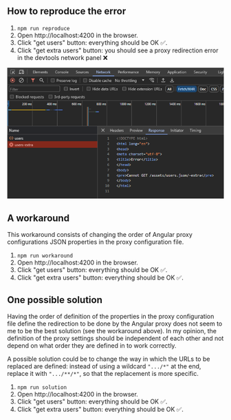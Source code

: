 ## How to reproduce the error

1. `npm run reproduce`
2. Open http://localhost:4200 in the browser.
3. Click "get users" button: everything should be OK ✅.
4. Click "get extra users" button: you should see a proxy redirection error in the devtools network panel ❌

![Screenshot of the error in the developer tools](assets/error.png)

## A workaround

This workaround consists of changing the order of Angular proxy configurations JSON properties in the proxy configuration file.

1. `npm run workaround`
2. Open http://localhost:4200 in the browser.
3. Click "get users" button: everything should be OK ✅.
4. Click "get extra users" button: everything should be OK ✅.

## One possible solution

Having the order of definition of the properties in the proxy configuration file define the redirection to be done by the Angular proxy does not seem to me to be the best solution (see the workaround above). In my opinion, the definition of the proxy settings should be independent of each other and not depend on what order they are defined in to work correctly.

A possible solution could be to change the way in which the URLs to be replaced are defined: instead of using a wildcard `".../*"` at the end, replace it with `".../**/*"`, so that the replacement is more specific.

1. `npm run solution`
2. Open http://localhost:4200 in the browser.
3. Click "get users" button: everything should be OK ✅.
4. Click "get extra users" button: everything should be OK ✅.